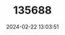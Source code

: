 ---
title: "135688"
category: "Coregonus fontanae"
draft: false
date: 2024-02-22 13:03:51
languages:
  German: ["Stechlin-Maräne"]
  English: ["Stechlin Cisco"]
---
